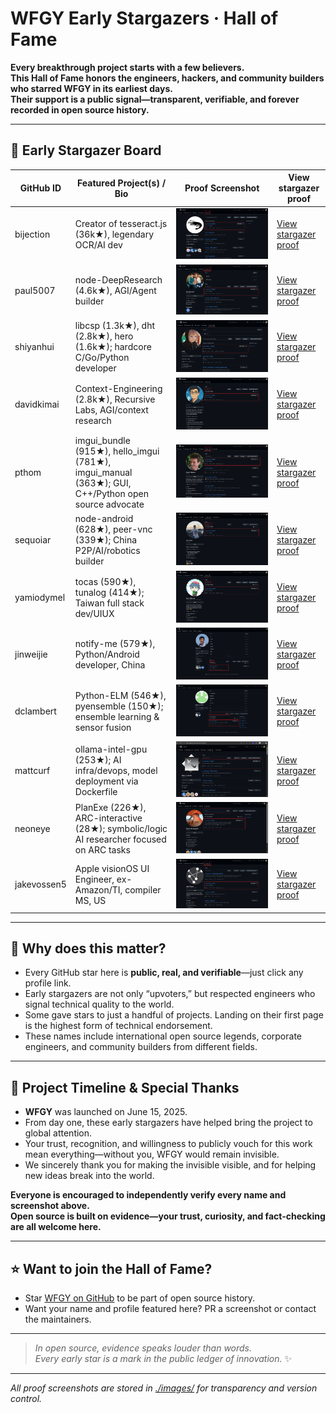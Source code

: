 # WFGY Early Stargazers · Hall of Fame

**Every breakthrough project starts with a few believers.  
This Hall of Fame honors the engineers, hackers, and community builders who starred WFGY in its earliest days.  
Their support is a public signal—transparent, verifiable, and forever recorded in open source history.**

---

## 🚀 Early Stargazer Board

| GitHub ID      | Featured Project(s) / Bio                                                  | Proof Screenshot                                 | View stargazer proof                                   |
|----------------|----------------------------------------------------------------------------|--------------------------------------------------|--------------------------------------------------------|
| bijection      | Creator of tesseract.js (36k★), legendary OCR/AI dev                       | ![](./images/bijection_star.png)                 | [View stargazer proof](https://github.com/bijection?tab=stars)   |
| paul5007       | node-DeepResearch (4.6k★), AGI/Agent builder                               | ![](./images/paul5007_star.png)                  | [View stargazer proof](https://github.com/paul5007?tab=stars)    |
| shiyanhui      | libcsp (1.3k★), dht (2.8k★), hero (1.6k★); hardcore C/Go/Python developer  | ![](./images/shiyanhui_star.png)                 | [View stargazer proof](https://github.com/shiyanhui?tab=stars)   |
| davidkimai     | Context-Engineering (2.8k★), Recursive Labs, AGI/context research          | ![](./images/davidkimai_star.png)                | [View stargazer proof](https://github.com/davidkimai?tab=stars)  |
| pthom          | imgui_bundle (915★), hello_imgui (781★), imgui_manual (363★); GUI, C++/Python open source advocate | ![](./images/pthom_star.png)     | [View stargazer proof](https://github.com/pthom?tab=stars)       |
| sequoiar       | node-android (628★), peer-vnc (339★); China P2P/AI/robotics builder        | ![](./images/sequoiar_star.png)                  | [View stargazer proof](https://github.com/sequoiar?tab=stars)    |
| yamiodymel     | tocas (590★), tunalog (414★); Taiwan full stack dev/UIUX                   | ![](./images/yamiodymel_star.png)                | [View stargazer proof](https://github.com/YamiOdymel?tab=stars)  |
| jinweijie      | notify-me (579★), Python/Android developer, China                          | ![](./images/jinweijie_star.png)                 | [View stargazer proof](https://github.com/jinweijie?tab=stars)   |
| dclambert      | Python-ELM (546★), pyensemble (150★); ensemble learning & sensor fusion    | ![](./images/dclambert_star.png)                 | [View stargazer proof](https://github.com/dclambert?tab=stars)   |
| mattcurf       | ollama-intel-gpu (253★); AI infra/devops, model deployment via Dockerfile  | ![](./images/Mattcurf_star.png)                  | [View stargazer proof](https://github.com/mattcurf?tab=stars)    |
| neoneye        | PlanExe (226★), ARC-interactive (28★); symbolic/logic AI researcher focused on ARC tasks | ![](./images/Neoneye_star.png)                | [View stargazer proof](https://github.com/neoneye?tab=stars)     |
| jakevossen5    | Apple visionOS UI Engineer, ex-Amazon/TI, compiler MS, US                  | ![](./images/jakevossen5_star.png)               | [View stargazer proof](https://github.com/jakevossen5?tab=stars) |


---

## 👑 Why does this matter?

- Every GitHub star here is **public, real, and verifiable**—just click any profile link.
- Early stargazers are not only “upvoters,” but respected engineers who signal technical quality to the world.
- Some gave stars to just a handful of projects. Landing on their first page is the highest form of technical endorsement.
- These names include international open source legends, corporate engineers, and community builders from different fields.

---

## 🙏 Project Timeline & Special Thanks

- **WFGY** was launched on June 15, 2025.
- From day one, these early stargazers have helped bring the project to global attention.
- Your trust, recognition, and willingness to publicly vouch for this work mean everything—without you, WFGY would remain invisible.
- We sincerely thank you for making the invisible visible, and for helping new ideas break into the world.

**Everyone is encouraged to independently verify every name and screenshot above.  
Open source is built on evidence—your trust, curiosity, and fact-checking are all welcome here.**

---

## ⭐ Want to join the Hall of Fame?

- Star [WFGY on GitHub](https://github.com/onestardao/WFGY) to be part of open source history.
- Want your name and profile featured here? PR a screenshot or contact the maintainers.

---

> *In open source, evidence speaks louder than words.  
> Every early star is a mark in the public ledger of innovation.* ✨

---

_All proof screenshots are stored in [./images/](./images/) for transparency and version control._
